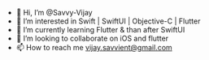 - 👋 Hi, I’m @Savvy-Vijay
- 👀 I’m interested in Swift | SwiftUI | Objective-C | Flutter
- 🌱 I’m currently learning Flutter & than after SwiftUI
- 💞️ I’m looking to collaborate on iOS and flutter
- 📫 How to reach me vijay.savvient@gmail.com

<!---
Savvy-Vijay/Savvy-Vijay is a ✨ special ✨ repository because its `README.md` (this file) appears on your GitHub profile.
You can click the Preview link to take a look at your changes.
--->
